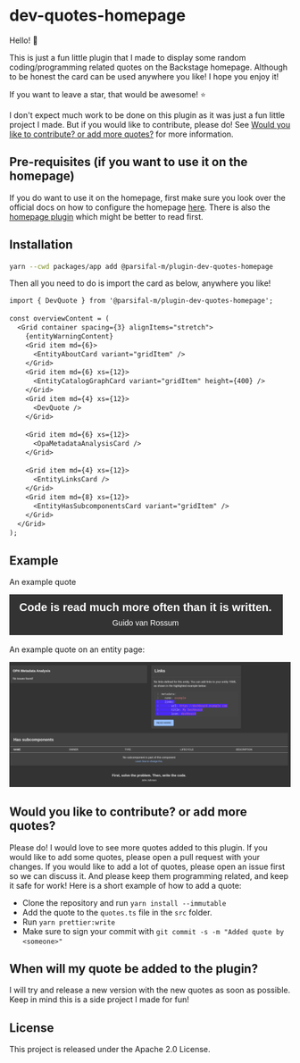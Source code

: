 # dev-quotes-homepage

Hello! :wave:

This is just a fun little plugin that I made to display some random coding/programming related quotes on the Backstage homepage. Although to be honest the card can be used anywhere you like! I hope you enjoy it!

If you want to leave a star, that would be awesome! :star:

I don't expect much work to be done on this plugin as it was just a fun little project I made. But if you would like to contribute, please do! See [Would you like to contribute? or add more quotes?](#would-you-like-to-contribute-or-add-more-quotes) for more information.

## Pre-requisites (if you want to use it on the homepage)

If you do want to use it on the homepage, first make sure you look over the official docs on how to configure the homepage [here](https://backstage.io/docs/getting-started/homepage/#composing-your-homepage). There is also the [homepage plugin](https://github.com/backstage/backstage/tree/master/plugins/home#readme) which might be better to read first.

## Installation

```bash
yarn --cwd packages/app add @parsifal-m/plugin-dev-quotes-homepage
```

Then all you need to do is import the card as below, anywhere you like!

```tsx
import { DevQuote } from '@parsifal-m/plugin-dev-quotes-homepage';

const overviewContent = (
  <Grid container spacing={3} alignItems="stretch">
    {entityWarningContent}
    <Grid item md={6}>
      <EntityAboutCard variant="gridItem" />
    </Grid>
    <Grid item md={6} xs={12}>
      <EntityCatalogGraphCard variant="gridItem" height={400} />
    </Grid>
    <Grid item md={4} xs={12}>
      <DevQuote />
    </Grid>

    <Grid item md={6} xs={12}>
      <OpaMetadataAnalysisCard />
    </Grid>

    <Grid item md={4} xs={12}>
      <EntityLinksCard />
    </Grid>
    <Grid item md={8} xs={12}>
      <EntityHasSubcomponentsCard variant="gridItem" />
    </Grid>
  </Grid>
);
```

## Example

An example quote

![Quote Image](static/img/quote.png)

An example quote on an entity page:

![Quote Entity Page](static/img/quote2.png)

## Would you like to contribute? or add more quotes?

Please do! I would love to see more quotes added to this plugin. If you would like to add some quotes, please open a pull request with your changes. If you would like to add a lot of quotes, please open an issue first so we can discuss it. And please keep them programming related, and keep it safe for work! Here is a short example of how to add a quote:

- Clone the repository and run `yarn install --immutable`
- Add the quote to the `quotes.ts` file in the `src` folder.
- Run `yarn prettier:write`
- Make sure to sign your commit with `git commit -s -m "Added quote by <someone>"`

## When will my quote be added to the plugin?

I will try and release a new version with the new quotes as soon as possible. Keep in mind this is a side project I made for fun!

## License

This project is released under the Apache 2.0 License.
